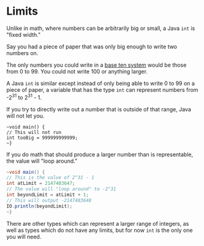 # Limits

Unlike in math, where numbers can be arbitrarily big or small, a Java `int`
is "fixed width."

Say you had a piece of paper that was only big enough to write two numbers on.

The only numbers you could write in a [base ten system](https://www.khanacademy.org/math/algebra-home/alg-intro-to-algebra/algebra-alternate-number-bases/v/number-systems-introduction) would be those from 0 to 99. You could not write 100 or anything larger.

A Java `int` is similar except instead of only being able to write 0 to 99 on a piece of paper, a variable that has
the type `int` can represent numbers from -2<sup>31</sup> to 2<sup>31</sup> - 1.

If you try to directly write out a number that is outside of that range, Java will not let you.

```java,does_not_compile
~void main() {
// This will not run
int tooBig = 999999999999;
~}
```

If you do math that should produce a larger number than is representable, the value will "loop around."

```java
~void main() {
// This is the value of 2^31 - 1
int atLimit = 2147483647;
// The value will "loop around" to -2^31
int beyondLimit = atLimit + 1;
// This will output -2147483648
IO.println(beyondLimit);
~}
```

There are other types which can represent a larger range of integers, as well as types
which do not have any limits, but for now `int` is the only one you will need.
